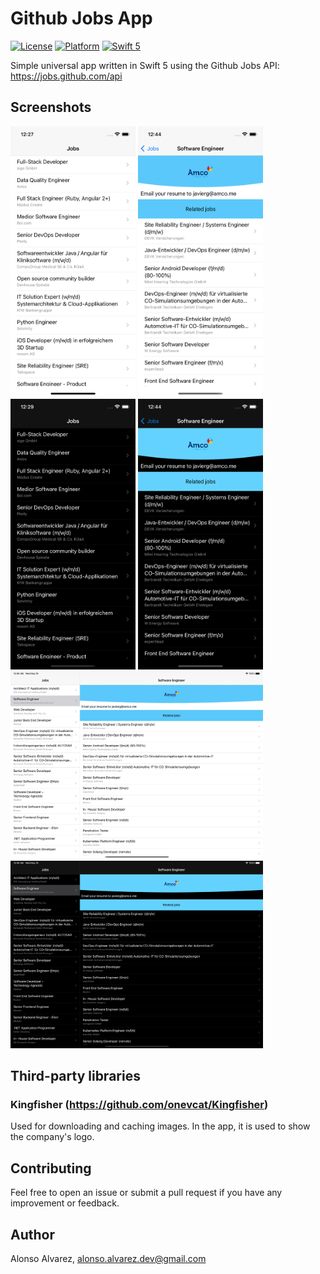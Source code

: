 # Github Jobs App

[![License](https://img.shields.io/cocoapods/l/DLAutoSlidePageViewController.svg?style=flat)]()
[![Platform](https://img.shields.io/cocoapods/p/DLAutoSlidePageViewController.svg?style=flat)]()
[![Swift 5](https://img.shields.io/badge/Swift-5-orange.svg?style=flat)](https://developer.apple.com/swift/)

Simple universal app written in Swift 5 using the Github Jobs API: https://jobs.github.com/api

## Screenshots

<img src="Screenshots/Home.png" width=200 height=433> <img src="Screenshots/Detail.png" width=200 height=433>
<img src="Screenshots/Home_Dark.png" width=200 height=433> <img src="Screenshots/Detail_Dark.png" width=200 height=433>
<img src="Screenshots/iPad.png" width=404 height=300> <img src="Screenshots/iPad_Dark.png" width=404 height=300>

## Third-party libraries

### Kingfisher (https://github.com/onevcat/Kingfisher)
Used for downloading and caching images. In the app, it is used to show the company's logo.

## Contributing

Feel free to open an issue or submit a pull request if you have any improvement or feedback.

## Author

Alonso Alvarez, alonso.alvarez.dev@gmail.com
